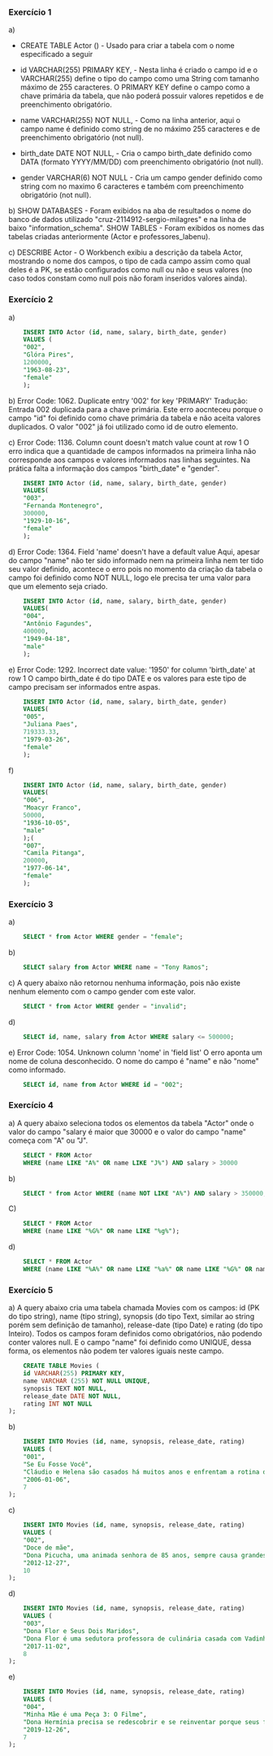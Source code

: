 ### Exercício 1

a)

- CREATE TABLE Actor () - Usado para criar a tabela com o nome especificado a seguir

- id VARCHAR(255) PRIMARY KEY, - Nesta linha é criado o campo id e o VARCHAR(255) define o tipo do campo como uma String com tamanho máximo de 255 caracteres. O PRIMARY KEY define o campo como a chave primária da tabela, que não poderá possuir valores repetidos e de preenchimento obrigatório.

- name VARCHAR(255) NOT NULL, - Como na linha anterior, aqui o campo name é definido como string de no máximo 255 caracteres e de preenchimento obrigatório (not null).

- birth_date DATE NOT NULL, - Cria o campo birth_date definido como DATA (formato YYYY/MM/DD) com preenchimento obrigatório (not null).

- gender VARCHAR(6) NOT NULL - Cria um campo gender definido como string com no maximo 6 caracteres e também com preenchimento obrigatório (not null).

b) SHOW DATABASES - Foram exibidos na aba de resultados o nome do banco de dados utilizado "cruz-2114912-sergio-milagres" e na linha de baixo "information_schema".
SHOW TABLES - Foram exibidos os nomes das tabelas criadas anteriormente (Actor e professores_labenu).

c) DESCRIBE Actor - O Workbench exibiu a descrição da tabela Actor, mostrando o nome dos campos, o tipo de cada campo assim como qual deles é a PK, se estão configurados como null ou não e seus valores (no caso todos constam como null pois não foram inseridos valores ainda).

### Exercício 2

a)

```sql
    INSERT INTO Actor (id, name, salary, birth_date, gender)
    VALUES (
    "002",
    "Glóra Pires",
    1200000,
    "1963-08-23",
    "female"
    );
```

b) Error Code: 1062. Duplicate entry '002' for key 'PRIMARY'
Tradução: Entrada 002 duplicada para a chave primária.
Este erro aocnteceu porque o campo "id" foi definido como chave primária da tabela e não aceita valores duplicados. O valor "002" já foi utilizado como id de outro elemento.

c) Error Code: 1136. Column count doesn't match value count at row 1
O erro indica que a quantidade de campos informados na primeira linha não corresponde aos campos e valores informados nas linhas seguintes. Na prática falta a informação dos campos "birth_date" e "gender".

```sql
    INSERT INTO Actor (id, name, salary, birth_date, gender)
    VALUES(
    "003",
    "Fernanda Montenegro",
    300000,
    "1929-10-16",
    "female"
    );
```

d) Error Code: 1364. Field 'name' doesn't have a default value
Aqui, apesar do campo "name" não ter sido informado nem na primeira linha nem ter tido seu valor definido, acontece o erro pois no momento da criação da tabela o campo foi definido como NOT NULL, logo ele precisa ter uma valor para que um elemento seja criado.

```sql
    INSERT INTO Actor (id, name, salary, birth_date, gender)
    VALUES(
    "004",
    "Antônio Fagundes",
    400000,
    "1949-04-18",
    "male"
    );
```

e) Error Code: 1292. Incorrect date value: '1950' for column 'birth_date' at row 1
O campo birth_date é do tipo DATE e os valores para este tipo de campo precisam ser informados entre aspas.

```sql
    INSERT INTO Actor (id, name, salary, birth_date, gender)
    VALUES(
    "005",
    "Juliana Paes",
    719333.33,
    "1979-03-26",
    "female"
    );
```

f)

```sql
    INSERT INTO Actor (id, name, salary, birth_date, gender)
    VALUES(
    "006",
    "Moacyr Franco",
    50000,
    "1936-10-05",
    "male"
    );(
    "007",
    "Camila Pitanga",
    200000,
    "1977-06-14",
    "female"
    );
```

### Exercício 3

a)

```sql
    SELECT * from Actor WHERE gender = "female";
```

b)

```sql
    SELECT salary from Actor WHERE name = "Tony Ramos";
```

c) A query abaixo não retornou nenhuma informação, pois não existe nenhum elemento com o campo gender com este valor.

```sql
    SELECT * from Actor WHERE gender = "invalid";
```

d)

```sql
    SELECT id, name, salary from Actor WHERE salary <= 500000;
```

e) Error Code: 1054. Unknown column 'nome' in 'field list'
O erro aponta um nome de coluna desconhecido. O nome do campo é "name" e não "nome" como informado.

```sql
    SELECT id, name from Actor WHERE id = "002";
```

### Exercício 4

a) A query abaixo seleciona todos os elementos da tabela "Actor" onde o valor do campo "salary é maior que 30000 e o valor do campo "name" começa com "A" ou "J".

```sql
    SELECT * FROM Actor
    WHERE (name LIKE "A%" OR name LIKE "J%") AND salary > 30000
```

b)

```sql
    SELECT * from Actor WHERE (name NOT LIKE "A%") AND salary > 350000;
```

C)

```sql
    SELECT * FROM Actor
    WHERE (name LIKE "%G%" OR name LIKE "%g%");
```

d)

```sql
    SELECT * FROM Actor
    WHERE (name LIKE "%A%" OR name LIKE "%a%" OR name LIKE "%G%" OR name LIKE "%g%") AND salary BETWEEN 350000 AND 900000;
```

### Exercício 5

a) A query abaixo cria uma tabela chamada Movies com os campos: id (PK do tipo string), name (tipo string), synopsis (do tipo Text, similar ao string porém sem definição de tamanho), release-date (tipo Date) e rating (do tipo Inteiro). Todos os campos foram definidos como obrigatórios, não podendo conter valores null. E o campo "name" foi definido como UNIQUE, dessa forma, os elementos não podem ter valores iguais neste campo.

```sql
    CREATE TABLE Movies (
    id VARCHAR(255) PRIMARY KEY,
    name VARCHAR (255) NOT NULL UNIQUE,
    synopsis TEXT NOT NULL,
    release_date DATE NOT NULL,
	rating INT NOT NULL
);
```

b)

```sql
    INSERT INTO Movies (id, name, synopsis, release_date, rating)
    VALUES (
    "001",
    "Se Eu Fosse Você",
    "Cláudio e Helena são casados há muitos anos e enfrentam a rotina do casamento. Um dia eles são atingidos por um fenômeno inexplicável e trocam de corpos",
    "2006-01-06",
    7
);
```

c)

```sql
    INSERT INTO Movies (id, name, synopsis, release_date, rating)
    VALUES (
    "002",
    "Doce de mãe",
    "Dona Picucha, uma animada senhora de 85 anos, sempre causa grandes confusões. A vida dela e dos seus quatro filhos sofre uma reviravolta depois que Zaida, empregada e amiga de Dona Picucha, anuncia que vai se casar e não poderá mais morar com ela",
    "2012-12-27",
    10
);
```

d)

```sql
    INSERT INTO Movies (id, name, synopsis, release_date, rating)
    VALUES (
    "003",
    "Dona Flor e Seus Dois Maridos",
    "Dona Flor é uma sedutora professora de culinária casada com Vadinho, que só quer saber de farras e jogatina nas boates. A vida de abusos acaba por acarretar sua morte precoce.",
    "2017-11-02",
    8
);
```

e)

```sql
    INSERT INTO Movies (id, name, synopsis, release_date, rating)
    VALUES (
    "004",
    "Minha Mãe é uma Peça 3: O Filme",
    "Dona Hermínia precisa se redescobrir e se reinventar porque seus filhos estão formando novas famílias. Marcelina está grávida e Juliano vai casar. Dona Hermínia está mais ansiosa do que nunca. Para completar as confusões, Carlos Alberto, seu ex-marido, que esteve sempre por perto, agora resolve se mudar para o apartamento ao lado.",
    "2019-12-26",
    7
);
```
